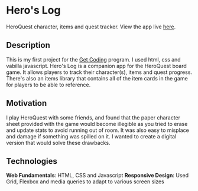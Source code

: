 # Hero's Log
HeroQuest character, items and quest tracker. View the app live [here](https://greynewfie.github.io/heros-log/).

## Description

This is my first project for the [Get Coding](https://www.getcoding.ca/) program. I used html, css and vabilla javascript. Hero's Log is a companion app for the HeroQuest board game. It allows players to track their character(s), items and quest progress. There's also an items library that contains all of the item cards in the game for players to be able to reference.

## Motivation

I play HeroQuest with some friends, and found that the paper character sheet provided with the game would become illegible as you tried to erase and update stats to avoid running out of room. It was also easy to misplace and damage if something was spilled on it. I wanted to create a digital version that would solve these drawbacks.

## Technologies

**Web Fundamentals**: HTML, CSS and Javascript
**Responsive Design**: Used Grid, Flexbox and media queries to adapt to various screen sizes

